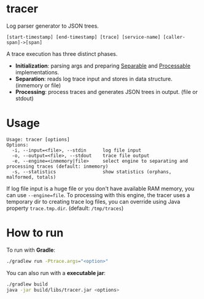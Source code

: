 # tracer

Log parser generator to JSON trees.

```
[start-timestamp] [end-timestamp] [trace] [service-name] [caller-span]->[span]
```

A trace execution has three distinct phases.

* **Initialization**: parsing args and preparing [Separable](https://github.com/fmamud/tracer/blob/master/src/main/java/com/simscale/tracer/cmd/separation/Separable.java) and [Processable](https://github.com/fmamud/tracer/blob/master/src/main/java/com/simscale/tracer/cmd/processing/Processable.java) implementations.
* **Separation**: reads log trace input and stores in data structure. (inmemory or file)
* **Processing**: process traces and generates JSON trees in output. (file or stdout)

# Usage

```
Usage: tracer [options]
Options:
  -i, --input=<file>, --stdin      log file input
  -o, --output=<file>, --stdout    trace file output
  -e, --engine=<inmemory|file>     select engine to separating and processing traces (default: inmemory)
  -s, --statistics                 show statistics (orphans, malformed, totals)
```

If log file input is a huge file or you don't have available RAM memory, you can use `--engine=file`. To processing with this engine, the tracer uses a temporary dir to creating trace log files, you can override using Java property `trace.tmp.dir`. (default: `/tmp/traces`)

# How to run

To run with **Gradle**:

```sh
./gradlew run -Ptrace.args="<option>"
```

You can also run with a **executable jar**:

```sh
./gradlew build
java -jar build/libs/tracer.jar <options>
```

